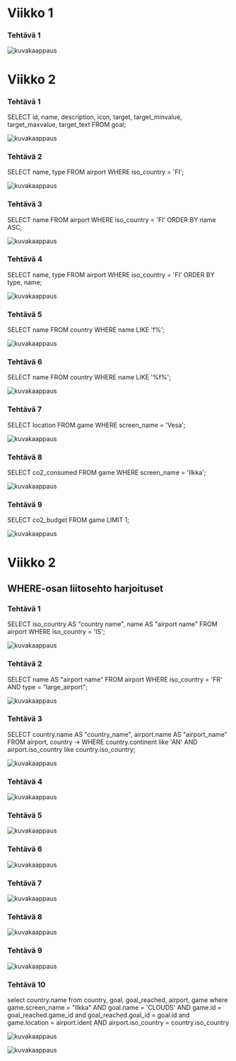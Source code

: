 # Viikko 1

### Tehtävä 1


![kuvakaappaus](Viikko1Teht.png)


# Viikko 2

### Tehtävä 1
SELECT id, name, description, icon, target, target_minvalue, target_maxvalue, target_text FROM goal;

![kuvakaappaus](Viikko2Teht1.png)

### Tehtävä 2
 SELECT name, type FROM airport WHERE iso_country = 'FI';

![kuvakaappaus](Viikko2Teht2.png)

### Tehtävä 3
SELECT name FROM airport WHERE iso_country = 'FI' ORDER BY name ASC;

![kuvakaappaus](Viikko2Teht3.png)


### Tehtävä 4
SELECT name, type FROM airport WHERE iso_country = 'FI' ORDER BY type, name;

![kuvakaappaus](Viikko2Teht4.png)


### Tehtävä 5
SELECT name FROM country WHERE name LIKE 'f%';


![kuvakaappaus](Viikko2Teht5.png)


### Tehtävä 6
SELECT name FROM country WHERE name LIKE '%f%';


![kuvakaappaus](Viikko2Teht6.png)


### Tehtävä 7
SELECT location FROM game WHERE screen_name = 'Vesa';

![kuvakaappaus](Viikko2Teht7.png)

### Tehtävä 8
SELECT co2_consumed FROM game WHERE screen_name = 'Ilkka';

![kuvakaappaus](Viikko2Teht8.png)


### Tehtävä 9
SELECT co2_budget FROM game LIMIT 1;

![kuvakaappaus](Viikko2Teht9.png)


# Viikko 2
## WHERE-osan liitosehto harjoituset

### Tehtävä 1
SELECT iso_country AS "country name", name AS "airport name" FROM airport WHERE iso_country = 'IS';


![kuvakaappaus](Viikko2Teht2.1.png)


### Tehtävä 2
SELECT name AS "airport name" FROM airport WHERE iso_country = 'FR' AND type = "large_airport";


![kuvakaappaus](Viikko2Teht2.2.png)


### Tehtävä 3
SELECT country.name AS "country_name", airport.name AS "airport_name" FROM airport, country
    -> WHERE country.continent like 'AN' AND airport.iso_country like country.iso_country;


![kuvakaappaus](Viikko2Teht2.3.png)



### Tehtävä 4



![kuvakaappaus](Viikko2Teht2.4.png)


### Tehtävä 5


![kuvakaappaus](Viikko2Teht2.5.png)


### Tehtävä 6


![kuvakaappaus](Viikko2Teht2.6.png)


### Tehtävä 7



![kuvakaappaus](Viikko2Teht2.7.png)


### Tehtävä 8



![kuvakaappaus](Viikko2Teht2.8.png)


### Tehtävä 9


![kuvakaappaus](Viikko2Teht2.9.png)


### Tehtävä 10
select country.name
     from country, goal, goal_reached, airport, game
    where game.screen_name = "Ilkka" AND goal.name = 'CLOUDS' AND game.id = goal_reached.game_id and goal_reached.goal_id = goal.id and game.location = airport.ident AND airport.iso_country = country.iso_country

![kuvakaappaus](Viikko2Teht2.10.png)


![kuvakaappaus](Viikko1Teht.png)














